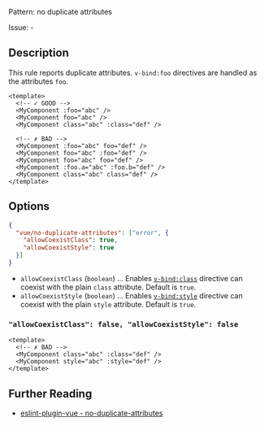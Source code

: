 Pattern: no duplicate attributes

Issue: -

## Description

This rule reports duplicate attributes.
`v-bind:foo` directives are handled as the attributes `foo`.

<eslint-code-block :rules="{'vue/no-duplicate-attributes': ['error']}">

```vue
<template>
  <!-- ✓ GOOD -->
  <MyComponent :foo="abc" />
  <MyComponent foo="abc" />
  <MyComponent class="abc" :class="def" />

  <!-- ✗ BAD -->
  <MyComponent :foo="abc" foo="def" />
  <MyComponent foo="abc" :foo="def" />
  <MyComponent foo="abc" foo="def" />
  <MyComponent :foo.a="abc" :foo.b="def" />
  <MyComponent class="abc" class="def" />
</template>
```

</eslint-code-block>

## Options

```json
{
  "vue/no-duplicate-attributes": ["error", {
    "allowCoexistClass": true,
    "allowCoexistStyle": true
  }]
}
```

- `allowCoexistClass` (`boolean`) ... Enables [`v-bind:class`] directive can coexist with the plain `class` attribute. Default is `true`.
- `allowCoexistStyle` (`boolean`) ... Enables [`v-bind:style`] directive can coexist with the plain `style` attribute. Default is `true`.

[`v-bind:class`]: https://vuejs.org/v2/guide/class-and-style.html
[`v-bind:style`]: https://vuejs.org/v2/guide/class-and-style.html

### `"allowCoexistClass": false, "allowCoexistStyle": false`

<eslint-code-block :rules="{'vue/no-duplicate-attributes': ['error', {allowCoexistClass: false, allowCoexistStyle: false}]}">

```vue
<template>
  <!-- ✗ BAD -->
  <MyComponent class="abc" :class="def" />
  <MyComponent style="abc" :style="def" />
</template>
```

</eslint-code-block>

## Further Reading

* [eslint-plugin-vue - no-duplicate-attributes](https://eslint.vuejs.org/rules/no-duplicate-attributes.html)
